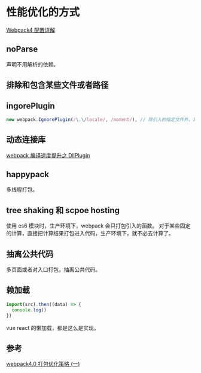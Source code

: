 # 性能优化的方式

[Webpack4 配置详解](https://lq782655835.github.io/blogs/project/webpack4-2.config-setting.html)

## noParse

声明不用解析的依赖。

## 排除和包含某些文件或者路径

## ingorePlugin

```js
new webpack.IgnorePlugin(/\.\/locale/, /moment/), // 除引入的指定文件外，其他文件都忽略。
```

## 动态连接库

[webpack 编译速度提升之 DllPlugin](https://juejin.im/post/5b3e22e3f265da0f4b7a72df)

## happypack

多线程打包。

## tree shaking 和 scpoe hosting

使用 es6 模块时，生产环境下，webpack 会只打包引入的函数。
对于某些固定的计算，直接把计算结果打包进入代码，生产环境下，就不必去计算了。

## 抽离公共代码

多页面或者对入口打包，抽离公共代码。

## 赖加载

```js
import(src).then((data) => {
  console.log()
})
```

vue react 的懒加载，都是这么是实现。

## 参考

[webpack4.0 打包优化策略 (一)](https://juejin.im/post/5abbc2ca5188257ddb0fae9b)

